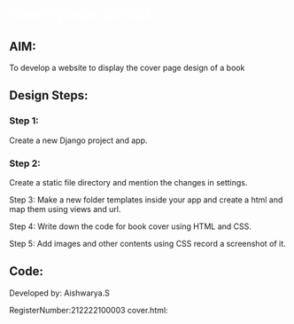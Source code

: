 # cover-page-design
## AIM:
To develop a website to display the cover page design of a book

## Design Steps:

### Step 1:
Create a new Django project and app.
### Step 2:
Create a static file directory and mention the changes in settings.

Step 3: Make a new folder templates inside your app and create a html and map them using views and url.

Step 4: Write down the code for book cover using HTML and CSS.

Step 5: Add images and other contents using CSS record a screenshot of it.
## Code:
Developed by: Aishwarya.S

RegisterNumber:212222100003
cover.html:

<!DOCTYPE html>
<html lang="en">
    <head>
        <title> Wings of Fire</title>
        <style>
        h1{
           color:white;
        }
         .bookpage{
             width: 400px;
             height: 650px;
             background-color: black;
             background-position: center;
             margin-left: auto;
             margin-right: auto ;
             padding: 20px;
             background-image: url('/static/images/pic2.jpg');
             background-size: cover;
             background-repeat: no-repeat;

         }
         .toptext{
             color:white;
             padding-left: 10px;
             font-size: 14px;
             font-family: Arial, Helvetica, sans-serif;

         }
         .tophr{
             color:#e36f2f;
              width: 180px;
         }
         hr{
             color:#e36f2f;

         }
         .booktitle{
             font-family: Arial, Helvetica, sans-serif;
             padding: 10px 10px 0px 10px;
             display: flex;
            align-items: center;
            justify-content: center;
  margin-right: 10px;
  margin-left: 10px;
  font-size: 20px;
         }
         .author{
             color:white;
             font-family: Arial, Helvetica, sans-serif;
             display: inline;
             font-size: 24px;
             position:relative;
             line-height: 20px;


         }
         .sub-text {
             color:white;
             font-family: Arial, Helvetica, sans-serif;
             display: flex;
             line-height: 5px;

  margin-right: 10px;
  margin-left: 10px;

  font-size: 14px;
  }

.footer {
  color:orange;
  padding-top: 180px;
}
.image {
    color:white;
             font-family: Arial, Helvetica, sans-serif;
 font-size: 22px;
  margin-right: 20px;
}
.bottomhr {
    color:#e36f2f;
              width: 400px;

}
img {
    width: 90px;
    height: 100px;
    margin-right: 20px;
    vertical-align: bottom;
}
.edition {
    color:#e36f2f;
             font-family: Arial, Helvetica, sans-serif;
 font-size: 22px;
 line-height:bottom;

}


        </style>
        </head>
            <body>
                <div class="bookpage">

                    <div class="toptext">&nbsp;&nbsp;&nbsp;&nbsp;&nbsp;EXPERT INSIGHT</div>
                    <div class="tophr"><hr></div>
               <div class="booktitle"><h1>Wings of Fire</h1></div>
               <h3 class="sub-text">The autobiography of Dr. APJ Abdul Kalam</h3>
                    <h3 class="sub-text">written by Dr. APJ Abdul Kalam</h3>
                    <div class="footer">
                        <h2 class="edition">&nbsp;&nbsp;First
Edition&nbsp;&nbsp;&nbsp;&nbsp;&nbsp;&nbsp;&nbsp;&nbsp;&nbsp;&nbsp;&nbsp;&nbsp;&nbsp;&nbsp;&nbsp;&nbsp;&nbsp;&nbsp;&nbsp;  <img src="/static/images/img.jpg" alt="Author"></h2>

                        <div class="bottomhr"><hr></div>
                    <div class="author"><h3>&nbsp;&nbsp;Dr. APJ Abdul Kalam &nbsp;&nbsp;&nbsp;&nbsp;&nbsp;&nbsp;&nbsp;&nbsp;&nbsp;&nbsp;&nbsp;&nbsp;&nbsp;&nbsp;&nbsp;&nbsp;&nbsp;&nbsp;</h3></div>

                </div>
                </div>

            </body>


</html>

## Output: 
### Client Output:
![Screenshot from 2023-05-16 14-21-32](https://github.com/Aishwarya-sankar/cover-page-design/assets/121418444/8eae912f-70ef-4f0e-a323-979dd6690ca0)


### SERVER OUTPUT:
![Screenshot from 2023-05-16 14-17-32](https://github.com/Aishwarya-sankar/cover-page-design/assets/121418444/03abad70-7a30-4c26-8475-3ea40f6d379c)

## Result:
Thus a website to display the cover page design of a book was successfully created
